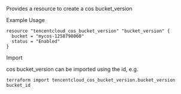 Provides a resource to create a cos bucket_version

Example Usage

```hcl
resource "tencentcloud_cos_bucket_version" "bucket_version" {
  bucket = "mycos-1258798060"
  status = "Enabled"
}
```

Import

cos bucket_version can be imported using the id, e.g.

```
terraform import tencentcloud_cos_bucket_version.bucket_version bucket_id
```